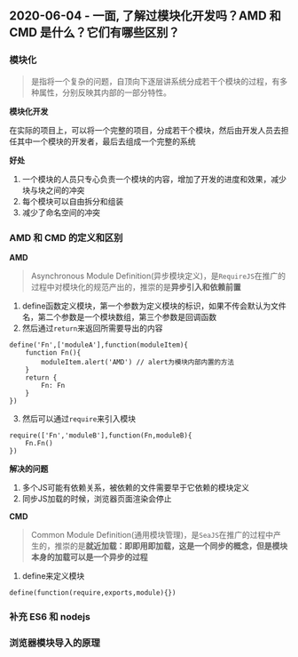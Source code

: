 ## 2020-06-04 - 一面, 了解过模块化开发吗？AMD 和 CMD 是什么？它们有哪些区别？

### 模块化

> 是指将一个复杂的问题，自顶向下逐层讲系统分成若干个模块的过程，有多种属性，分别反映其内部的一部分特性。

**模块化开发**

在实际的项目上，可以将一个完整的项目，分成若干个模块，然后由开发人员去担任其中一个模块的开发者，最后去组成一个完整的系统

**好处**

1. 一个模块的人员只专心负责一个模块的内容，增加了开发的进度和效果，减少块与块之间的冲突
2. 每个模块可以自由拆分和组装
3. 减少了命名空间的冲突

### AMD 和 CMD 的定义和区别
**AMD**

> Asynchronous Module Definition(异步模块定义)，是`RequireJS`在推广的过程中对模块化的规范产出的，推崇的是**异步引入和依赖前置**

1. define函数定义模块，第一个参数为定义模块的标识，如果不传会默认为文件名，第二个参数是一个模块数组，第三个参数是回调函数
2. 然后通过`return`来返回所需要导出的内容
```
define('Fn',['moduleA'],function(moduleItem){
    function Fn(){
        moduleItem.alert('AMD') // alert为模块内部内置的方法
    }
    return {
        Fn: Fn
    }
})
```

3. 然后可以通过`require`来引入模块

```
require(['Fn','moduleB'],function(Fn,moduleB){
    Fn.Fn()
})
```
**解决的问题**

1. 多个JS可能有依赖关系，被依赖的文件需要早于它依赖的模块定义
2. 同步JS加载的时候，浏览器页面渲染会停止

**CMD**
> Common Module Definition(通用模块管理)，是`SeaJS`在推广的过程中产生的，推崇的是**就近加载：即即用即加载，这是一个同步的概念，但是模块本身的加载可以是一个异步的过程**

1. define来定义模块
```
define(function(require,exports,module){})
```
### 补充 ES6 和 nodejs

### 浏览器模块导入的原理
